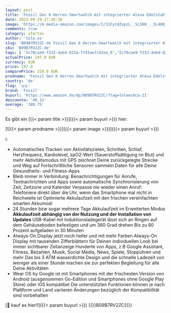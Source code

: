 ```yaml
---
layout: post
title: 'Fossil Gen 6 Herren-Smartwatch mit integrierter Alexa Edelstahl schwarz Edelstahlband rauchgrau  FTW4059'
date: 2023-09-29 17:26:39
image: 'https://m.media-amazon.com/images/I/31FytdZvpzL._SL500_._SL400_.jpg'
comments: true
category: ofertas
author: 'tole.es'
slug: 'B09B7RV2ZC-de Fossil Gen 6 Herren-Smartwatch mit integrierter Alexa...'
sku: 'B09B7RV2ZC-de'
tags: [ '5c70cae9-f332-4ebd-823a-ff43ae7c92ea_0','5c70cae9-f332-4ebd-823a-ff43ae7c92ea_1','5c70cae9-f332-4ebd-823a-ff43ae7c92ea_1001','5c70cae9-f332-4ebd-823a-ff43ae7c92ea_1301','5c70cae9-f332-4ebd-823a-ff43ae7c92ea_1501','5c70cae9-f332-4ebd-823a-ff43ae7c92ea_201','5c70cae9-f332-4ebd-823a-ff43ae7c92ea_3001','5c70cae9-f332-4ebd-823a-ff43ae7c92ea_3401','5c70cae9-f332-4ebd-823a-ff43ae7c92ea_4301','5c70cae9-f332-4ebd-823a-ff43ae7c92ea_431002','5c70cae9-f332-4ebd-823a-ff43ae7c92ea_4801','5c70cae9-f332-4ebd-823a-ff43ae7c92ea_4901','5c70cae9-f332-4ebd-823a-ff43ae7c92ea_638702','5c70cae9-f332-4ebd-823a-ff43ae7c92ea_648602','5c70cae9-f332-4ebd-823a-ff43ae7c92ea_674902','5c70cae9-f332-4ebd-823a-ff43ae7c92ea_763002','5c70cae9-f332-4ebd-823a-ff43ae7c92ea_774802','5c70cae9-f332-4ebd-823a-ff43ae7c92ea_8001','5c70cae9-f332-4ebd-823a-ff43ae7c92ea_8002','5c70cae9-f332-4ebd-823a-ff43ae7c92ea_831502','5c70cae9-f332-4ebd-823a-ff43ae7c92ea_8601','5c70cae9-f332-4ebd-823a-ff43ae7c92ea_860202','5c70cae9-f332-4ebd-823a-ff43ae7c92ea_8701','5c70cae9-f332-4ebd-823a-ff43ae7c92ea_9201','Arborist Merchandising Root','Armbanduhren','Der Klassische für Herren','Der Sportfan','Der Sportliche für Herren','Der Stylishe für Herren','Der Trendsetter','Elegante Armbanduhren für Herren','Fashion','Fashion Geschenke Guide für Herren','Fashion Smartwatches für Herren','Frühlingsangebote','Geschenke','Geschenke für Herren','Herrenmode','Herrenuhren','NEUE SAISON','Self Service','Special Features Stores','alexxaco_FOSSIL','fossil','🇩🇪', ]
actualPrice: 197.0 EUR
currency: EUR
price: 197.0
comparePrice: 329.0 EUR
prodname: 'Fossil Gen 6 Herren-Smartwatch mit integrierter Alexa Edelstahl schwarz Edelstahlband rauchgrau  FTW4059'
country: 'de'
flag: '🇩🇪'
brand: 'Fossil'
buyurl: 'https://www.amazon.de/dp/B09B7RV2ZC/?tag=tolees0ca-21'
descuento: '40.12'
average: '180.75'
---
```


Es gibt ein [{{< param title >}}]({{< param buyurl >}}) hier:

[![{{< param prodname >}}]({{< param image >}})]({{< param buyurl >}})

ℹ️:

- Automatisches Tracken von Aktivitätszielen, Schritten, Schlaf, Herzfrequenz, Kardiolevel, spO2-Wert (Sauerstoffsättigung im Blut) und mehr Aktivitätsmodus mit GPS zeichnet Deine zurückgelegte Strecke und Weg auf Fortschrittliche Sensoren sammeln Daten für alle Deine Gesundheits- und Fitness-Apps
- Bleib immer in Verbindung: Benachrichtigungen für Anrufe, Textnachrichten und Apps sowie automatische Synchronisierung von Zeit, Zeitzone und Kalender Verpasse nie wieder einen Anruf: Telefoniere direkt über die Uhr, wenn das Smartphone mal nicht in Reichweite ist Optimierte Akkulaufzeit mit den frischen vereinfachten smarten Akkumodi
- 24 Stunden bzw sogar mehrere Tage Akkulaufzeit im Erweiterten Modus **Akkulaufzeit abhängig von der Nutzung und der Installation von Updates** USB-Kabel mit Induktionsladegerät lässt sich an Ringen auf dem Gehäuseboden befestigen und um 360 Grad drehen Bis zu 80  Prozent aufgeladen in 30 Minuten
- Always-On Display jetzt noch heller und mit mehr Farben Always-On Display mit tausenden Zifferblättern für Deinen individuellen Look bei immer sichtbarer Zeitanzeige Hunderte von Apps, z B Google Assistant, Fitness, Bezahlen, Musik, Social Media, News, Spiele, Stoppuhren und mehr Das bis 3 ATM wasserdichte Design und die schnelle Ladezeit von weniger als einer Stunde machen sie zur perfekten Begleitung für alle Deine Aktivitäten
- Wear OS by Google ist mit Smartphones mit der frischesten Version von Android (ausgenommen Go-Edition und Smartphones ohne Google Play Store) oder iOS kompatibel Die unterstützten Funktionen können je nach Plattform und Land variieren Änderungen bezüglich der Kompatibilität sind vorbehalten

[🛒 kauf es hier!!]({{< param buyurl >}})
{{<world>}}B09B7RV2ZC{{</world>}}
